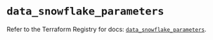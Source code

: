 # `data_snowflake_parameters`

Refer to the Terraform Registry for docs: [`data_snowflake_parameters`](https://registry.terraform.io/providers/snowflake-labs/snowflake/0.91.0/docs/data-sources/parameters).
